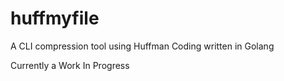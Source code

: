 # huffmyfile
A CLI compression tool using Huffman Coding written in Golang

Currently a Work In Progress
